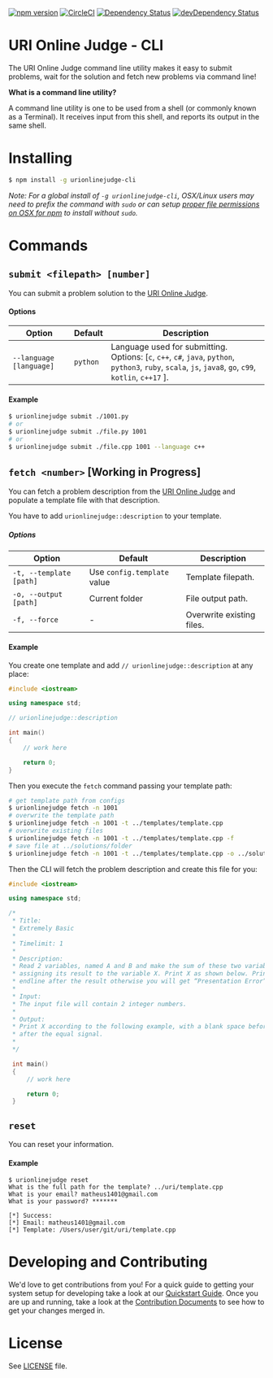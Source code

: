 [![npm version](https://badge.fury.io/js/urionlinejudge-cli.svg)](https://badge.fury.io/js/urionlinejudge-cli)
[![CircleCI](https://circleci.com/gh/matheussampaio/urionlinejudge-cli/tree/master.svg?style=svg)](https://circleci.com/gh/matheussampaio/urionlinejudge-cli/tree/master)
[![Dependency Status](https://david-dm.org/matheussampaio/urionlinejudge-cli.svg)](https://david-dm.org/matheussampaio/urionlinejudge-cli)
[![devDependency Status](https://david-dm.org/matheussampaio/urionlinejudge-cli/dev-status.svg)](https://david-dm.org/matheussampaio/urionlinejudge-cli#info=devDependencies)

# URI Online Judge - CLI

The URI Online Judge command line utility makes it easy to submit problems, wait for the solution and fetch new problems via command line!

**What is a command line utility?**

A command line utility is one to be used from a shell (or commonly known as a Terminal). It receives input from this shell, and reports its output in the same shell.

# Installing

```bash
$ npm install -g urionlinejudge-cli
```

*Note: For a global install of `-g urionlinejudge-cli`, OSX/Linux users may need to prefix the command with `sudo` or can setup [proper file permissions on OSX for npm](http://www.johnpapa.net/how-to-use-npm-global-without-sudo-on-osx/) to install without `sudo`.*


# Commands

## `submit <filepath> [number]`
You can submit a problem solution to the [URI Online Judge](1).

#### Options

| Option | Default | Description |
|--------|---------|-------------|
| `--language [language]` | `python` | Language used for submitting. Options: [`c`, `c++`, `c#`, `java`, `python`, `python3`, `ruby`, `scala`, `js`, `java8`, `go`, `c99`, `kotlin`, `c++17` ]. |

#### Example

```bash
$ urionlinejudge submit ./1001.py
# or
$ urionlinejudge submit ./file.py 1001
# or
$ urionlinejudge submit ./file.cpp 1001 --language c++
```


## `fetch <number>` [Working in Progress]
You can fetch a problem description from the [URI Online Judge](1) and populate a template file with that description.

You have to add `urionlinejudge::description` to your template.

##### Options

| Option | Default | Description |
|--------|---------|-------------|
| `-t, --template [path]` | Use `config.template` value | Template filepath. |
| `-o, --output [path]` | Current folder | File output path. |
| `-f, --force` | - | Overwrite existing files. |


#### Example

You create one template and add `// urionlinejudge::description` at any place:
```cpp
#include <iostream>

using namespace std;

// urionlinejudge::description

int main()
{
    // work here

    return 0;
}
```

Then you execute the `fetch` command passing your template path:

```bash
# get template path from configs
$ urionlinejudge fetch -n 1001
# overwrite the template path
$ urionlinejudge fetch -n 1001 -t ../templates/template.cpp
# overwrite existing files
$ urionlinejudge fetch -n 1001 -t ../templates/template.cpp -f
# save file at ../solutions/folder
$ urionlinejudge fetch -n 1001 -t ../templates/template.cpp -o ../solutions/folder
```

Then the CLI will fetch the problem description and create this file for you:
```cpp
#include <iostream>

using namespace std;

/*
 * Title:
 * Extremely Basic
 *
 * Timelimit: 1
 *
 * Description:
 * Read 2 variables, named A and B and make the sum of these two variables,
 * assigning its result to the variable X. Print X as shown below. Print
 * endline after the result otherwise you will get “Presentation Error”.
 *
 * Input:
 * The input file will contain 2 integer numbers.
 *
 * Output:
 * Print X according to the following example, with a blank space before and
 * after the equal signal.
 *
 */

 int main()
 {
     // work here

     return 0;
 }
 ```



## `reset`
You can reset your information.

#### Example

```
$ urionlinejudge reset
What is the full path for the template? ../uri/template.cpp
What is your email? matheus1401@gmail.com
What is your password? *******

[*] Success:
[*] Email: matheus1401@gmail.com
[*] Template: /Users/user/git/uri/template.cpp
```



# Developing and Contributing
We'd love to get contributions from you! For a quick guide to getting your system setup for developing take a look at our [Quickstart Guide](https://github.com/matheussampaio/urionlinejudge-cli/blob/master/QUICKSTART.md). Once you are up and running, take a look at the [Contribution Documents](https://github.com/matheussampaio/urionlinejudge-cli/blob/master/CONTRIBUTING.md) to see how to get your changes merged in.


# License
See [LICENSE](https://github.com/matheussampaio/urionlinejudge-cli/blob/master/LICENSE) file.

[1]: https://www.urionlinejudge.com.br
